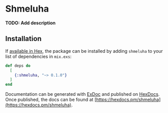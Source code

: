 # Shmeluha

**TODO: Add description**

## Installation

If [available in Hex](https://hex.pm/docs/publish), the package can be installed
by adding `shmeluha` to your list of dependencies in `mix.exs`:

```elixir
def deps do
  [
    {:shmeluha, "~> 0.1.0"}
  ]
end
```

Documentation can be generated with [ExDoc](https://github.com/elixir-lang/ex_doc)
and published on [HexDocs](https://hexdocs.pm). Once published, the docs can
be found at [https://hexdocs.pm/shmeluha](https://hexdocs.pm/shmeluha).

